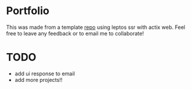 # Portfolio
This was made from a template [repo](https://github.com/leptos-rs/start-actix) using leptos ssr with actix web.
Feel free to leave any feedback or to email me to collaborate!

# TODO
- add ui response to email
- add more projects!!
